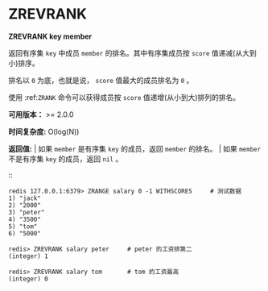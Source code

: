# ZREVRANK


**ZREVRANK key member**

返回有序集 ``key`` 中成员 ``member`` 的排名。其中有序集成员按 ``score`` 值递减(从大到小)排序。

排名以 ``0`` 为底，也就是说， ``score`` 值最大的成员排名为 ``0`` 。

使用 :ref:`ZRANK` 命令可以获得成员按 ``score`` 值递增(从小到大)排列的排名。

**可用版本：**
    >= 2.0.0

**时间复杂度:**
    O(log(N))

**返回值:**
    | 如果 ``member`` 是有序集 ``key`` 的成员，返回 ``member`` 的排名。
    | 如果 ``member`` 不是有序集 ``key`` 的成员，返回 ``nil`` 。

::

    redis 127.0.0.1:6379> ZRANGE salary 0 -1 WITHSCORES     # 测试数据
    1) "jack"
    2) "2000"
    3) "peter"
    4) "3500"
    5) "tom"
    6) "5000"

    redis> ZREVRANK salary peter     # peter 的工资排第二
    (integer) 1

    redis> ZREVRANK salary tom       # tom 的工资最高
    (integer) 0
